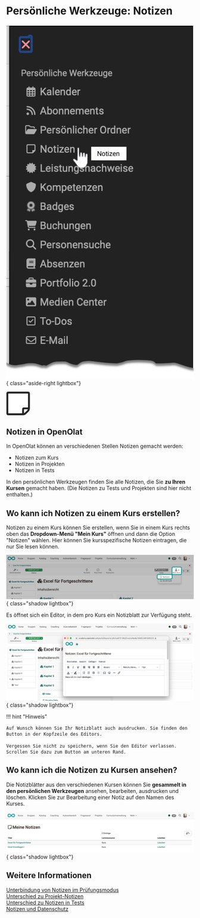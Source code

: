 # Persönliche Werkzeuge: Notizen

![pers_menu_notes_v1_de.png](assets/pers_menu_notes_v1_de.png){ class="aside-right lightbox"}

![icon_notes.png](assets/icon_notes.png)



## Notizen in OpenOlat

In OpenOlat können an verschiedenen Stellen Notizen gemacht werden:

* Notizen zum Kurs
* Notizen in Projekten
* Notizen in Tests

In den persönlichen Werkzeugen finden Sie alle Notizen, die Sie **zu Ihren Kursen** gemacht haben. (Die Notizen zu Tests und Projekten sind hier nicht enthalten.) 


## Wo kann ich Notizen zu einem Kurs erstellen?

Notizen zu einem Kurs können Sie erstellen, wenn Sie in einem Kurs rechts oben das **Dropdown-Menü "Mein Kurs"** öffnen und dann die Option "Notizen" wählen. Hier können Sie kursspezifische Notizen eintragen, die nur Sie lesen können.

![pers_menu_notes_open_v1_de.png](assets/pers_menu_notes_open_v1_de.png){ class="shadow lightbox"}

Es öffnet sich ein Editor, in dem pro Kurs ein Notizblatt zur Verfügung steht. 

![pers_menu_notes_editor_v1_de.png](assets/pers_menu_notes_editor_v1_de.png){ class="shadow lightbox"}

!!! hint "Hinweis"

    Auf Wunsch können Sie Ihr Notizblatt auch ausdrucken. Sie finden den Button in der Kopfzeile des Editors.
    
    Vergessen Sie nicht zu speichern, wenn Sie den Editor verlassen. Scrollen Sie dazu zum Button am unteren Rand.


## Wo kann ich die Notizen zu Kursen ansehen?

Die Notizblätter aus den verschiedenen Kursen können Sie **gesammelt in den persönlichen Werkzeugen** ansehen, bearbeiten, ausdrucken und löschen. 
Klicken Sie zur Bearbeitung einer Notiz auf den Namen des Kurses.

![pers_menu_notes_list_v1_de.png](assets/pers_menu_notes_list_v1_de.png){ class="shadow lightbox"}


## Weitere Informationen

[Unterbindung von Notizen im Prüfungsmodus](../learningresources/Assessment_mode.de.md#was-versteht-man-unter-prufungsmodus)<br>
[Unterschied zu Projekt-Notizen](../area_modules/Project_Notes.de.md)<br>
[Unterschied zu Notizen in Tests](../learningresources/Configure_tests.de.md#expert)<br>
[Notizen und Datenschutz](../../manual_admin/usermanagement/Data_protection.de.md#daten-die-exportiert-werden-konnen)<br>


